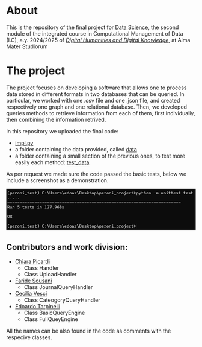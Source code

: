 # About
This is the repository of the final project for [Data Science](https://www.unibo.it/it/studiare/insegnamenti-competenze-trasversali-moocs/insegnamenti/insegnamento/2024/467046), the second module of the integrated course in Computational Management of Data (I.C), a.y. 2024/2025 of [_Digital Humanities and Digital Knowledge_](https://corsi.unibo.it/2cycle/DigitalHumanitiesKnowledge), at Alma Mater Studiorum 

# The project 
The project focuses on developing a software that allows one to process data stored in different formats in two databases that can be queried. In particular, we worked with one .csv file and one .json file, and created respectively one graph and one relational database. Then, we developed queries methods to retrieve information from each of them, first individually, then combining the information retrived. 

In this repository we uploaded the final code: 
- [impl.py](https://github.com/edotarp/Data-science-group-project/blob/main/impl.py)
- a folder containing the data provided, called [data](https://github.com/edotarp/Data-science-group-project/tree/main/data)
- a folder containing a small section of the previous ones, to test more easily each method: [test_data](https://github.com/edotarp/Data-science-group-project/tree/main/test_data)

As per request we made sure the code passed the basic tests, below we include a screenshot as a demonstration.

![Screenshot of the basic test result: OK](https://github.com/edotarp/Data-science-group-project/blob/main/img/Screenshot%202025-05-19%20182746.png) 

## Contributors and work division: 
* [Chiara Picardi](chiara.picardi2@studio.unibo.it)
    - Class Handler
    - Class UploadHandler
* [Faride Sousani](farideh.sousani@studio.unibo.it)
   - Class JournalQueryHandler
* [Cecilia Vesci](cecilia.vesci@studio.unibo.it)
   - Class CateogoryQueryHandler
* [Edoardo Tarpinelli](edoardo.tarpinelli@studio.unibo.it)
   - Class BasicQueryEngine
   - Class FullQueyEngine
     
All the names can be also found in the code as comments with the respecive classes. 
